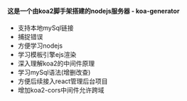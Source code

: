 #### 这是一个由koa2脚手架搭建的nodejs服务器 - koa-generator
* 支持本地mySql链接
* 捕捉错误
* 方便学习nodejs
* 学习模板引擎ejs渲染
* 深入理解koa2的中间件原理
* 学习mySql语法(增删改查)
* 方便后续接入react管理后台项目
* 增加koa2-cors中间件允许跨域